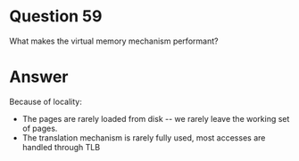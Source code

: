 
# Question 59


What makes the virtual memory mechanism performant?


# Answer



Because of locality:
* The pages are rarely loaded from disk -- we rarely leave the working set of pages.
* The translation mechanism is rarely fully used, most accesses are handled through TLB




       